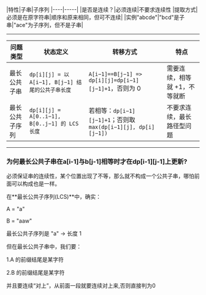 
|特性|子串|子序列
|----|-----|
|是否是连续？|必须连续|不要求连续性
|提取方式|必须是在原字符串|顺序和原来相同，但可不连续|
|实例"abcde"|"bcd"是子串|"ace"为子序列，但不是子串|

---

| 问题类型    | 状态定义                                       | 转移方式                                                   | 特点               |
| ------- | ------------------------------------------ | ------------------------------------------------------ | ---------------- |
| 最长公共子串  | `dp[i][j] = 以 A[i−1], B[j−1] 结尾的公共子串长度`    | `A[i−1]==B[j−1] => dp[i][j]=dp[i−1][j−1]+1`，否则为 0      | 需要连续，相等就 +1，不等就断 |
| 最长公共子序列 | `dp[i][j] = A[0..i−1], B[0..j−1] 的 LCS 长度` | 若相等：`dp[i−1][j−1]+1`；否则取 `max(dp[i−1][j], dp[i][j−1])` | 不要求连续，最长路径型问题    |

---
### 为何最长公共子串在a[i-1]与b[j-1]相等时才在dp[i-1][j-1]上更新?

必须保证串的连续性，某个位置出现了不等，那么就不构成一个公共子串，哪怕前面可以构成也是一样。

在**最长公共子序列(LCS)**中，确实：

A = "a"

B = "aaw"

最长公共子序列是 "a" → 长度 1

但在最长公共子串中，我们要：

1.A 的前缀结尾是某字符

2.B 的前缀结尾是某字符

并且要连续“对上”，从前面一段就要连续对上来,否则直接判为0

